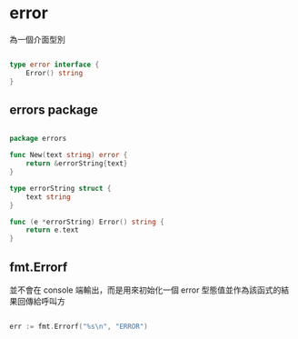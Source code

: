 # error

為一個介面型別

```go

type error interface {
    Error() string
}

```

## errors package

```go

package errors

func New(text string) error {
    return &errorString{text}
}

type errorString struct {
    text string
}

func (e *errorString) Error() string {
    return e.text
}

```

## fmt.Errorf

並不會在 console 端輸出，而是用來初始化一個 error 型態值並作為該函式的結果回傳給呼叫方

```go

err := fmt.Errorf("%s\n", "ERROR")

```
